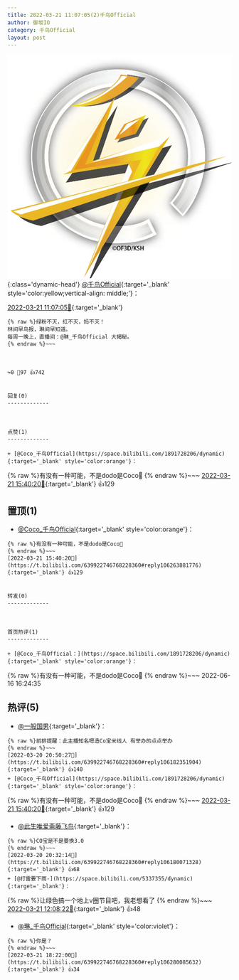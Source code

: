 ```yaml
---
title: 2022-03-21 11:07:05(2)千鸟Official
author: 御坂IO
category: 千鸟Official
layout: post
---
```


![img](/images/d7235309f85c0e1aec9d4ca9b6be983202228f8e.jpg){:class='dynamic-head'}
[@千鸟Official](https://space.bilibili.com/553771121/dynamic){:target='_blank' style='color:yellow;vertical-align: middle;'}：

[2022-03-21 11:07:05🔗](https://t.bilibili.com/639922746768228360){:target='_blank'}

~~~
{% raw %}绿粉不灭，红不灭，妈不灭！
林间早鸟报，琳间早知道。
每周一晚上，直播间：@琳_千鸟Official 大揭秘。
{% endraw %}~~~



↪️0 💬97 👍742


回复(0)
-------------



点赞(1)
-------------

+ [@Coco_千鸟Official](https://space.bilibili.com/1891728206/dynamic){:target='_blank' style='color:orange'}：
~~~
{% raw %}有没有一种可能，不是dodo是Coco🤯
{% endraw %}~~~
[2022-03-21 15:40:20🔗](https://t.bilibili.com/639922746768228360#reply106263881776){:target='_blank'} 👍129


置顶(1)
-------------

+ [@Coco_千鸟Official](https://space.bilibili.com/1891728206/dynamic){:target='_blank' style='color:orange'}：
~~~
{% raw %}有没有一种可能，不是dodo是Coco🤯
{% endraw %}~~~
[2022-03-21 15:40:20🔗](https://t.bilibili.com/639922746768228360#reply106263881776){:target='_blank'} 👍129


转发(0)
-------------



首页热评(1)
-------------

+ [@Coco_千鸟Official：](https://space.bilibili.com/1891728206/dynamic){:target='_blank' style='color:orange'}：
~~~
{% raw %}有没有一种可能，不是dodo是Coco🤯
{% endraw %}~~~
2022-06-16 16:24:35


热评(5)
-------------

+ [@一般国男](https://space.bilibili.com/24260638/dynamic){:target='_blank'}：
~~~
{% raw %}前排提醒：此主播知名嗯造Co宝米线人 有举办的点点举办
{% endraw %}~~~
[2022-03-20 20:50:27🔗](https://t.bilibili.com/639922746768228360#reply106182351904){:target='_blank'} 👍140
+ [@Coco_千鸟Official](https://space.bilibili.com/1891728206/dynamic){:target='_blank' style='color:orange'}：
~~~
{% raw %}有没有一种可能，不是dodo是Coco🤯
{% endraw %}~~~
[2022-03-21 15:40:20🔗](https://t.bilibili.com/639922746768228360#reply106263881776){:target='_blank'} 👍129
+ [@此生唯爱斋藤飞鸟](https://space.bilibili.com/113873720/dynamic){:target='_blank'}：
~~~
{% raw %}CO宝是不是要换3.0
{% endraw %}~~~
[2022-03-20 20:32:14🔗](https://t.bilibili.com/639922746768228360#reply106180071328){:target='_blank'} 👍68
+ [@打雷要下雨-](https://space.bilibili.com/5337355/dynamic){:target='_blank'}：
~~~
{% raw %}让绿色搞一个地上v圈节目吧，我老想看了
{% endraw %}~~~
[2022-03-21 12:08:22🔗](https://t.bilibili.com/639922746768228360#reply106243806112){:target='_blank'} 👍48
+ [@琳_千鸟Official](https://space.bilibili.com/1620923329/dynamic){:target='_blank' style='color:violet'}：
~~~
{% raw %}你是？
{% endraw %}~~~
[2022-03-21 18:22:00🔗](https://t.bilibili.com/639922746768228360#reply106280085632){:target='_blank'} 👍34


